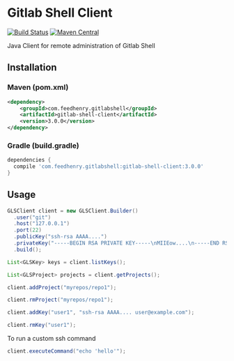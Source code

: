 # Gitlab Shell Client

[![Build Status](https://travis-ci.org/feedhenry/gitlab-shell-client.svg?branch=master)](https://travis-ci.org/feedhenry/gitlab-shell-client) [![Maven Central](https://maven-badges.herokuapp.com/maven-central/com.feedhenry.gitlabshell/gitlab-shell-client/badge.svg)](https://maven-badges.herokuapp.com/maven-central/com.feedhenry.gitlabshell/gitlab-shell-client)

Java Client for remote administration of Gitlab Shell

## Installation

### Maven (pom.xml)

```xml
<dependency>
    <groupId>com.feedhenry.gitlabshell</groupId>
    <artifactId>gitlab-shell-client</artifactId>
    <version>3.0.0</version>
</dependency>
```

### Gradle (build.gradle)

```groovy
dependencies {
  compile 'com.feedhenry.gitlabshell:gitlab-shell-client:3.0.0'
}
```

## Usage

```java
GLSClient client = new GLSClient.Builder()
  .user("git")
  .host("127.0.0.1")
  .port(22)
  .publicKey("ssh-rsa AAAA....")
  .privateKey("-----BEGIN RSA PRIVATE KEY-----\nMIIEow....\n-----END RSA PRIVATE KEY-----")
  .build();

List<GLSKey> keys = client.listKeys();

List<GLSProject> projects = client.getProjects();

client.addProject("myrepos/repo1");

client.rmProject("myrepos/repo1");

client.addKey("user1", "ssh-rsa AAAA.... user@example.com");

client.rmKey("user1");
```

To run a custom ssh command

```java
client.executeCommand("echo 'hello'");
```
